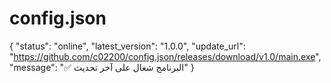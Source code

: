 # config.json
{   "status": "online",   "latest_version": "1.0.0",   "update_url": "https://github.com/c02200/config.json/releases/download/v1.0/main.exe",   "message": "✅ البرنامج شغال على آخر تحديث" }
